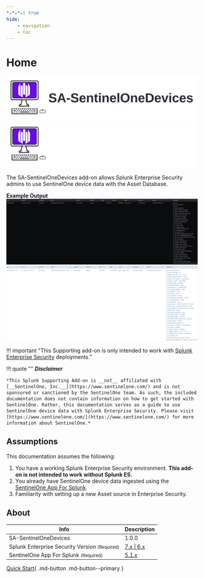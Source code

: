 ```yaml
---
ᴴₒᴴₒᴴₒ: true
hide:
    - navigation
    - toc
---
```

# Home

![SA-SentinelOneDevices Logo](/assets/sa-sentinelone-logo-light.svg#only-light)
![SA-SentinelOneDevices Logo](/assets/sa-sentinelone-logo-dark.svg#only-dark)

The SA-SentinelOneDevices add-on allows Splunk Enterprise Security admins to use SentinelOne device data with the Asset Database.

__Example Output__
![SA-SentinelOneDevices Example](/assets/sa-sentinelone-example-dark.png#only-dark)
![SA-SentinelOneDevices Example](/assets/sa-sentinelone-example-light.png#only-light)

!!! important "This Supporting add-on is only intended to work with [Splunk Enterprise Security](https://splunkbase.splunk.com/app/263) deployments."

!!! quote ""
    __*Disclaimer*__

    *This Splunk Supporting Add-on is __not__ affiliated with [__SentinelOne, Inc.__](https://www.sentinelone.com/) and is not sponsored or sanctioned by the SentinelOne team. As such, the included documentation does not contain information on how to get started with SentinelOne. Rather, this documentation serves as a guide to use SentinelOne device data with Splunk Enterprise Security. Please visit [https://www.sentinelone.com/](https://www.sentinelone.com/) for more information about SentinelOne.*

## Assumptions

This documentation assumes the following:

1. You have a working Splunk Enterprise Security environment. __This add-on is not intended to work without Splunk ES.__
2. You already have SentinelOne device data ingested using the [SentinelOne App For Splunk](https://splunkbase.splunk.com/app/5433).
3. Familiarity with setting up a new Asset source in Enterprise Security.

## About

Info | Description
------|----------
SA-SentinelOneDevices | 1.0.0 | [Splunkbase](https://splunkbase.splunk.com/app/6612) \| [GitHub](https://github.com/ZachChristensen28/SA-SentinelOneDevices)
Splunk Enterprise Security Version <small>(Required)</small> | [7.x \| 6.x](https://splunkbase.splunk.com/app/263)
SentinelOne App For Splunk <small>(Required)</small> | [5.1.x](https://splunkbase.splunk.com/app/5433)

[Quick Start](quickstart/prerequisites){ .md-button .md-button--primary }
